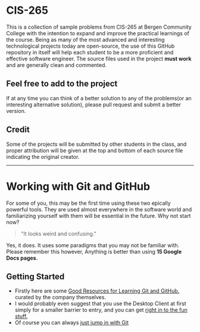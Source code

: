 # CIS-265

This is a collection of sample problems from CIS-265 at Bergen Community College with the intention to expand and improve the practical learnings of the course. Being as many of the most advanced and interesting technological projects today are open-source, the use of this GitHub repository in itself will help each student to be a more proficient and effective software engineer. The source files used in the project **must work** and are generally clean and commented. 

## Feel free to add to the project
If at any time you can think of a better solution to any of the problems(or an interesting alternative solution), please pull request and submit a better version. 

## Credit

Some of the projects will be submitted by other students in the class, and proper attribution will be given at the top and bottom of each source file indicating the original creator. 
***
# Working with Git and GitHub

For some of you, this may be the first time using these two epically powerful tools. They are used almost everywhere in the software world and familiarizing yourself with them will be essential in the future. Why not start now?

> "It looks weird and confusing." 

Yes, it does. It uses some paradigms that you may not be familiar with. Please remember this however, 
Anything is better than using **15 Google Docs pages.**

## Getting Started

* Firstly here are some [Good Resources for Learning Git and GitHub.](https://help.github.com/articles/good-resources-for-learning-git-and-github/) curated by the company themselves.
* I would probably even suggest that you use the Desktop Client at first simply for a smaller barrier to entry, and you can get [right in to the fun stuff.](https://desktop.github.com)
* Of course you can always [just jump in with Git](https://help.github.com/articles/set-up-git/)

